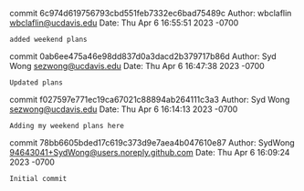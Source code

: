 commit 6c974d619756793cbd551feb7332ec6bad75489c
Author: wbclaflin <wbclaflin@ucdavis.edu>
Date:   Thu Apr 6 16:55:51 2023 -0700

    added weekend plans

commit 0ab6ee475a46e98dd837d0a3dacd2b379717b86d
Author: Syd Wong <sezwong@ucdavis.edu>
Date:   Thu Apr 6 16:47:38 2023 -0700

    Updated plans

commit f027597e771ec19ca67021c88894ab264111c3a3
Author: Syd Wong <sezwong@ucdavis.edu>
Date:   Thu Apr 6 16:14:13 2023 -0700

    Adding my weekend plans here

commit 78bb6605bded17c619c373d9e7aea4b047610e87
Author: SydWong <94643041+SydWong@users.noreply.github.com>
Date:   Thu Apr 6 16:09:24 2023 -0700

    Initial commit
